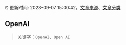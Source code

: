 :alarm_clock: 更新时间: 2023-09-07 15:00:42。[文章来源](/README.md)、[文章分类](/TAGS.md)

## OpenAI


> 关键字：`OpenAI`、`Open AI`



